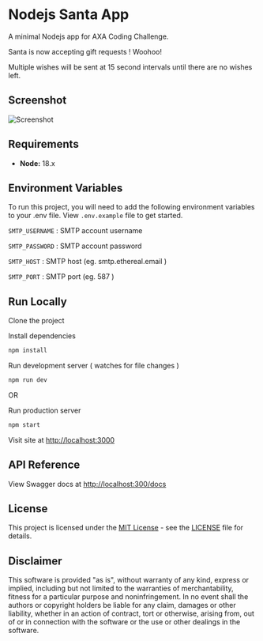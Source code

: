 # Nodejs Santa App

A minimal Nodejs app for AXA Coding Challenge.

Santa is now accepting gift requests ! Woohoo!

Multiple wishes will be sent at 15 second intervals until there are no wishes left.

## Screenshot

![Screenshot](https://i.ibb.co/P1BdmW2/Screenshot-2023-02-24-at-2-18-17.png)

## Requirements

- **Node:** 18.x

## Environment Variables

To run this project, you will need to add the following environment variables to your .env file. View `.env.example` file to get started.

`SMTP_USERNAME` : SMTP account username

`SMTP_PASSWORD` : SMTP account password

`SMTP_HOST` : SMTP host (eg. smtp.ethereal.email )

`SMTP_PORT` : SMTP port (eg. 587 )

## Run Locally

Clone the project

Install dependencies

```bash
npm install
```

Run development server ( watches for file changes )

```bash
npm run dev
```

OR

Run production server

```bash
npm start
```

Visit site at [http://localhost:3000](http://localhost:3000)

## API Reference

View Swagger docs at [http://localhost:300/docs](http://localhost:3000/docs)

## License

This project is licensed under the [MIT License](https://opensource.org/licenses/MIT) - see the [LICENSE](LICENSE) file for details.

## Disclaimer

This software is provided "as is", without warranty of any kind, express or implied, including but not limited to the warranties of merchantability, fitness for a particular purpose and noninfringement. In no event shall the authors or copyright holders be liable for any claim, damages or other liability, whether in an action of contract, tort or otherwise, arising from, out of or in connection with the software or the use or other dealings in the software.

